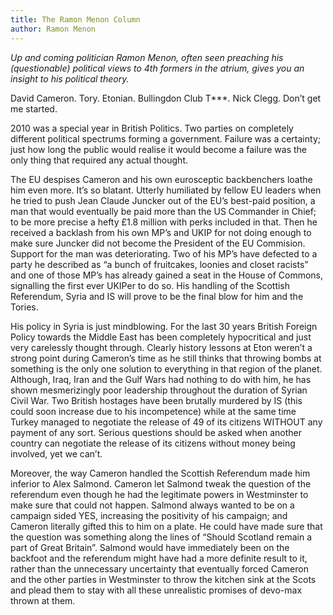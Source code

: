 ```yaml
---
title: The Ramon Menon Column
author: Ramon Menon
---
```


*Up and coming politician Ramon Menon, often seen preaching his (questionable) political views to 4th formers in the atrium, gives you an insight to his political theory.*

David Cameron. Tory. Etonian. Bullingdon Club T***. Nick Clegg. Don’t get me started.

2010 was a special year in British Politics. Two parties on completely different political spectrums forming a government. Failure was a certainty; just how long the public would realise it would become a failure was the only thing that required any actual thought.

The EU despises Cameron and his own eurosceptic backbenchers loathe him even more. It’s so blatant. Utterly humiliated by fellow EU leaders when he tried to push Jean Claude Juncker out of the EU’s best-paid position, a man that would eventually be paid more than the US Commander in Chief; to be more precise a hefty £1.8 million with perks included in that. Then he received a backlash from his own MP’s and UKIP for not doing enough to make sure Juncker did not become the President of the EU Commision. Support for the man was deteriorating. Two of his MP’s have defected to a party he described as “a bunch of fruitcakes, loonies and closet racists” and one of those MP’s has already gained a seat in the House of Commons, signalling the first ever UKIPer to do so. His handling of the Scottish Referendum, Syria and IS will prove to be the final blow for him and the Tories.

His policy in Syria is just mindblowing. For the last 30 years British Foreign Policy towards the Middle East has been completely hypocritical and just very carelessly thought through. Clearly history lessons at Eton weren’t a strong point during Cameron’s time as he still thinks that throwing bombs at something is the only one solution to everything in that region of the planet. Although, Iraq, Iran and the Gulf Wars had nothing to do with him, he has shown mesmerizingly poor leadership throughout the duration of Syrian Civil War. Two British hostages have been brutally murdered by IS (this could soon increase due to his incompetence) while at the same time Turkey managed to negotiate the release of 49 of its citizens WITHOUT any payment of any sort. Serious questions should be asked when another country can negotiate the release of its citizens without money being involved, yet we can’t.

Moreover, the way Cameron handled the Scottish Referendum made him inferior to Alex Salmond. Cameron let Salmond tweak the question of the referendum even though he had the legitimate powers in Westminster to make sure that could not happen. Salmond always wanted to be on a campaign sided YES, increasing the positivity of his campaign; and Cameron literally gifted this to him on a plate. He could have made sure that the question was something along the lines of “Should Scotland remain a part of Great Britain”. Salmond would have immediately been on the backfoot and the referendum might have had a more definite result to it, rather than the unnecessary uncertainty that eventually forced Cameron and the other parties in Westminster to throw the kitchen sink at the Scots and plead them to stay with all these unrealistic promises of devo-max thrown at them. 
